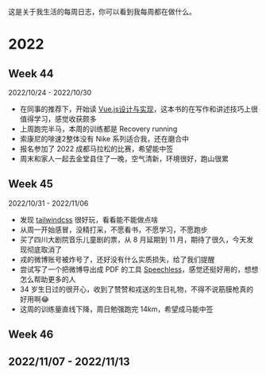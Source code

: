 
这是关于我生活的每周日志，你可以看到我每周都在做什么。

# 2022

## Week 44 
2022/10/24 - 2022/10/30
- 在同事的推荐下，开始读 [Vue.js设计与实现](https://weread.qq.com/web/bookDetail/c5c32170813ab7177g0181ae)，这本书的在写作和讲述技巧上很值得学习，感觉收获颇多
- 上周跑完半马，本周的训练都是 Recovery running
- 索康尼的啡速2整体没有 Nike 系列适合我，还在磨合中
- 报名参加了 2022 成都马拉松的比赛，希望能中签
- 周末和家人一起去金堂县住了一晚，空气清新，环境很好，跑山很累

## Week 45
2022/10/31 - 2022/11/06
- 发现 [tailwindcss](https://tailwindcss.com/) 很好玩，看看能不能做点啥
- 从周一开始感冒，没精打采，不愿看书，不愿学习，不愿跑步
- 买了四川大剧院音乐儿童剧的票，从 8 月延期到 11 月，期待了很久，今天发现彻底取消了
- 戎的微博账号被炸号了，还好没有什么实质损失，给了我们提醒
- 尝试写了一个把微博导出成 PDF 的工具 [Speechless](https://github.com/meterscao/Speechless)，感觉还挺好用的，想想怎么帮助更多的人
- 34 岁生日过的很开心，收到了赞赞和戎送的生日礼物，不得不说筋膜枪真的好用啊😂
- 这周的训练量直线下降，周日勉强跑完 14km，希望成马能中签

## Week 46
2022/11/07 - 2022/11/13
- 
